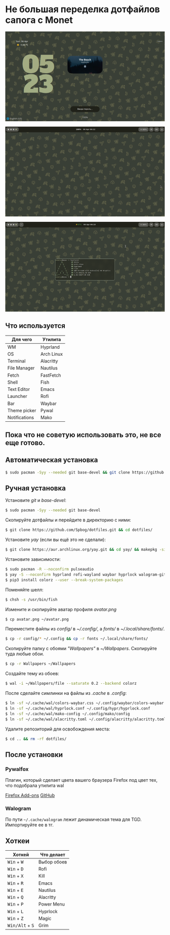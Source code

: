 # Не большая переделка дотфайлов сапога с Monet

![Скрин 1](/docs/screen1.jpg)

![Скрин 2](/docs/screen2.jpg)

![Скрин 3](/docs/screen3.jpg)
## Что используется
| Для чего      | Утилита          |
| ------------- | ---------------- |
| WM            | Hyprland         |
| OS            | Arch Linux       |
| Terminal      | Alacritty        |
| File Manager  | Nautilus         |
| Fetch         | FastFetch        |
| Shell         | Fish             |
| Text Editor   | Emacs            |
| Launcher      | Rofi             |
| Bar           | Waybar           |
| Theme picker  | Pywal            |
| Notifications | Mako             | 

## Пока что не советую использовать это, не все еще готово.

## Автоматическая установка
```sh
$ sudo pacman -Syy --needed git base-devel && git clone https://github.com/Spbog/dotfiles.git && cd dotfiles && ./install.sh
```

## Ручная установка
Установите _git_ и _base-devel_:
```sh
$ sudo pacman -Syy --needed git base-devel
```
Скопируйте дотфайлы и перейдите в директорию с ними:
```sh
$ git clone https://github.com/Spbog/dotfiles.git && cd dotfiles/
```
Установите _yay_ (если вы ещё это не сделали):
```sh
$ git clone https://aur.archlinux.org/yay.git && cd yay/ && makepkg -si && cd .. && rm -rf yay/
```
Установите зависимости:
```sh
$ sudo pacman -R --noconfirm pulseaudio
$ yay -S --noconfirm hyprland rofi-wayland waybar hyprlock walogram-git pywal python3 python-pip python-pywalfox swww grim slurp mako emacs nautilus pipewire pipewire-pulse wireplumber pavucontrol helvum alacritty zoxide thefuck oh-my-posh wl-clipboard noto-fonts-emoji brightnessctl fastfetch fish fisher-git playerctl nm-connection-editor
$ pip3 install colorz --user --break-system-packages
```
Поменяйте шелл:
```sh
$ chsh -s /usr/bin/fish
```
Измените и скопируйте аватар профиля _avatar.png_
```sh
$ cp avatar.png ~/avatar.png
```
Переместите файлы из _config/_ в _~/.config/_, а _fonts/_ в _~/.local/share/fonts/_. 
```sh
$ cp -r config/* ~/.config && cp -r fonts ~/.local/share/fonts/
```
Скопируйте папку с обоями _"Wallpapers"_ в _~/Wallpapers_. Скопируйте туда любые обои.
```sh
$ cp -r Wallpapers ~/Wallpapers
```
Создайте тему из обоев:
```sh
$ wal -i ~/Wallpapers/file --saturate 0.2 --backend colorz
```
После сделайте симлинки на файлы из _.cache_ в _.config_:
```sh
$ ln -sf ~/.cache/wal/colors-waybar.css ~/.config/waybar/colors-waybar.css
$ ln -sf ~/.cache/wal/hyprlock.conf ~/.config/hypr/hyprlock.conf
$ ln -sf ~/.cache/wal/mako-config ~/.config/mako/config
$ ln -sf ~/.cache/wal/alacritty.toml ~/.config/alacritty/alacritty.toml
```
Удалите репозиторий для освобождения места:
```sh
$ cd .. && rm -rf dotfiles/
```
## После установки
### Pywalfox
Плагин, который сделает цвета вашего браузера Firefox под цвет тех, что подобрала утилита wal

[Firefox Add-ons](https://addons.mozilla.org/en-US/firefox/addon/pywalfox/)  [GitHub](https://github.com/Frewacom/pywalfox)

### Walogram
По пути `~/.cache/walogram` лежит динамическая тема для TGD. Импортируйте ее в тг.

## Хоткеи
| Хоткей                        | Что делает  |
| ----------------------------- | ----------- | 
| <kbd>Win</kbd> + <kbd>W</kbd> | Выбор обоев |
| <kbd>Win</kbd> + <kbd>D</kbd> | Rofi        |
| <kbd>Win</kbd> + <kbd>X</kbd> | Kill        |
| <kbd>Win</kbd> + <kbd>R</kbd> | Emacs       |
| <kbd>Win</kbd> + <kbd>E</kbd> | Nautilus    |
| <kbd>Win</kbd> + <kbd>Q</kbd> | Alacritty   |
| <kbd>Win</kbd> + <kbd>P</kbd> | Power Menu  |
| <kbd>Win</kbd> + <kbd>L</kbd> | Hyprlock    |
| <kbd>Win</kbd> + <kbd>Z</kbd> | Magic       |
| <kbd>Win/Alt</kbd> + <kbd>S</kbd> | Grim    |


